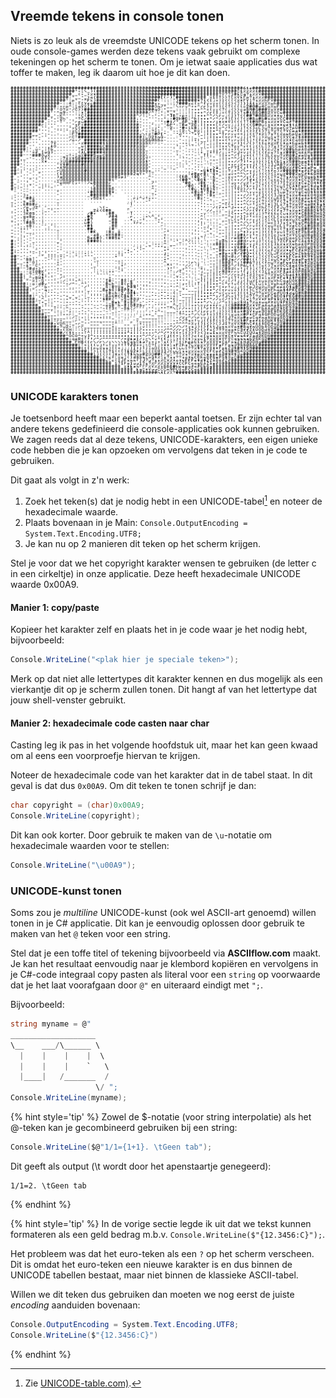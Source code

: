 ## Vreemde tekens in console tonen

Niets is zo leuk als de vreemdste UNICODE tekens op het scherm tonen. In oude console-games werden deze tekens vaak gebruikt om complexe tekeningen op het scherm te tonen. Om je ietwat saaie applicaties dus wat toffer te maken, leg ik daarom uit hoe je dit kan doen.


![Dit Wikipedia logo bestaat volledig uit UNICODE karakters.](../assets/1_csharpbasics/asciiwiki.png)<!--{width=60%}-->

### UNICODE karakters tonen

Je toetsenbord heeft maar een beperkt aantal toetsen. Er zijn echter tal van andere tekens gedefinieerd die console-applicaties ook kunnen gebruiken. We zagen reeds dat al deze tekens, UNICODE-karakters, een eigen unieke code hebben die je kan opzoeken om vervolgens dat teken in je code te gebruiken.

Dit gaat als volgt in z'n werk:

1. Zoek het teken(s) dat je nodig hebt in een UNICODE-tabel[^unitabel] en noteer de hexadecimale waarde.
2. Plaats bovenaan in je Main: ``Console.OutputEncoding = System.Text.Encoding.UTF8;``
3. Je kan nu op 2 manieren dit teken op het scherm krijgen.

[^unitabel]: Zie [UNICODE-table.com)](https://UNICODE-table.com).

Stel je voor dat we het copyright karakter wensen te gebruiken (de letter c in een cirkeltje) in onze applicatie. Deze heeft hexadecimale UNICODE waarde 0x00A9.

<!-- \newpage -->


#### Manier 1: copy/paste

Kopieer het karakter zelf en plaats het in je code waar je het nodig hebt, bijvoorbeeld:


```csharp
Console.WriteLine("<plak hier je speciale teken>"); 
```

Merk op dat niet alle lettertypes dit karakter kennen en dus mogelijk als een vierkantje dit op je scherm zullen tonen. Dit hangt af van het lettertype dat jouw shell-venster gebruikt.

#### Manier 2: hexadecimale code casten naar char

Casting leg ik pas in het volgende hoofdstuk uit, maar het kan geen kwaad om al eens een voorproefje hiervan te krijgen. 

Noteer de hexadecimale code van het karakter dat in de tabel staat. In dit geval is dat dus ``0x00A9``. Om dit teken te tonen schrijf je dan:

```csharp
char copyright = (char)0x00A9;
Console.WriteLine(copyright);
```

Dit kan ook korter. Door gebruik te maken van de ``\u``-notatie om hexadecimale waarden voor te stellen:

```csharp
Console.WriteLine("\u00A9");
```

<!-- \newpage -->


### UNICODE-kunst tonen

Soms zou je *multiline* UNICODE-kunst (ook wel ASCII-art genoemd) willen tonen in je C# applicatie. Dit kan je eenvoudig oplossen door gebruik te maken van het ``@`` teken voor een string.

Stel dat je een toffe titel of tekening bijvoorbeeld via **ASCIIflow.com** maakt. Je kan het resultaat eenvoudig naar je klembord kopiëren en vervolgens in je C#-code integraal copy pasten als literal voor een ``string`` op voorwaarde dat je het laat voorafgaan door ``@"`` en uiteraard eindigt met ``";``.

Bijvoorbeeld:

```csharp
string myname = @"
___________________   
\__    ___/\______ \  
  |    |    |    |  \ 
  |    |    |    `   \
  |____|   /_______  /
                   \/ ";
Console.WriteLine(myname);
```

{% hint style='tip' %}
Zowel de $-notatie (voor string interpolatie) als het @-teken kan je gecombineerd gebruiken bij een string:


```csharp
Console.WriteLine($@"1/1={1+1}. \tGeen tab");
```

Dit geeft als output (\t wordt door het apenstaartje genegeerd):


```text
1/1=2. \tGeen tab
```
{% endhint %}


{% hint style='tip' %}
In de vorige sectie legde ik uit dat we tekst kunnen formateren als een geld bedrag m.b.v. ``Console.WriteLine($"{12.3456:C}");``. 

Het probleem was dat het euro-teken als een ``?`` op het scherm verscheen. Dit is omdat het euro-teken een nieuwe karakter is en dus binnen de UNICODE tabellen bestaat, maar niet binnen de klassieke ASCII-tabel. 

Willen we dit teken dus gebruiken dan moeten we nog eerst de juiste *encoding* aanduiden bovenaan:

```csharp
Console.OutputEncoding = System.Text.Encoding.UTF8;
Console.WriteLine($"{12.3456:C}")
```

{% endhint %}
